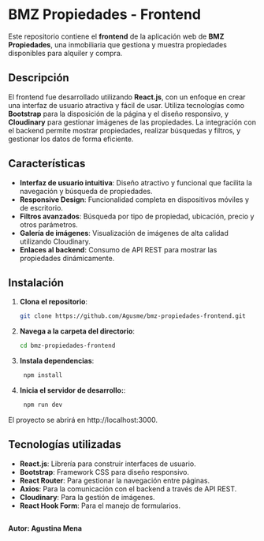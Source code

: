 # **BMZ Propiedades - Frontend**

Este repositorio contiene el **frontend** de la aplicación web de **BMZ Propiedades**, una inmobiliaria que gestiona y muestra propiedades disponibles para alquiler y compra.

## **Descripción**

El frontend fue desarrollado utilizando **React.js**, con un enfoque en crear una interfaz de usuario atractiva y fácil de usar. Utiliza tecnologías como **Bootstrap** para la disposición de la página y el diseño responsivo, y **Cloudinary** para gestionar imágenes de las propiedades. La integración con el backend permite mostrar propiedades, realizar búsquedas y filtros, y gestionar los datos de forma eficiente.

## **Características**

- **Interfaz de usuario intuitiva**: Diseño atractivo y funcional que facilita la navegación y búsqueda de propiedades.
- **Responsive Design**: Funcionalidad completa en dispositivos móviles y de escritorio.
- **Filtros avanzados**: Búsqueda por tipo de propiedad, ubicación, precio y otros parámetros.
- **Galería de imágenes**: Visualización de imágenes de alta calidad utilizando Cloudinary.
- **Enlaces al backend**: Consumo de API REST para mostrar las propiedades dinámicamente.

## **Instalación**

1. **Clona el repositorio**:

   ```bash
   git clone https://github.com/Agusme/bmz-propiedades-frontend.git
2. **Navega a la carpeta del directorio**:
   ```bash 
   cd bmz-propiedades-frontend
3. **Instala dependencias**:
   ```bash 
    npm install
3. **Inicia el servidor de desarrollo:**:
   ```bash 
    npm run dev
  El proyecto se abrirá en http://localhost:3000.
## **Tecnologías utilizadas**

- **React.js**: Librería para construir interfaces de usuario.
- **Bootstrap**: Framework CSS para diseño responsivo.
- **React Router**: Para gestionar la navegación entre páginas.
- **Axios**: Para la comunicación con el backend a través de API REST.
- **Cloudinary**: Para la gestión de imágenes.
- **React Hook Form**: Para el manejo de formularios.

##
**Autor: Agustina Mena**
